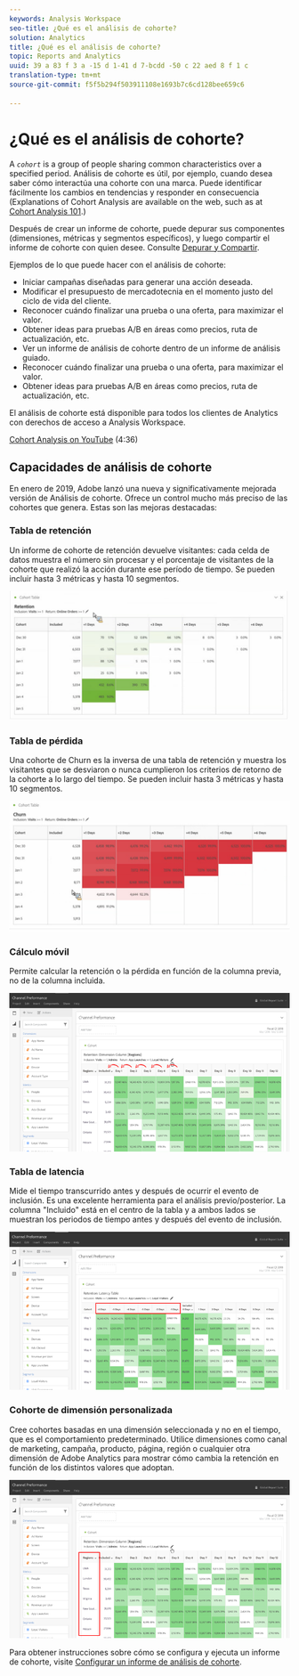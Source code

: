 ```yaml
---
keywords: Analysis Workspace
seo-title: ¿Qué es el análisis de cohorte?
solution: Analytics
title: ¿Qué es el análisis de cohorte?
topic: Reports and Analytics
uuid: 39 a 83 f 3 a -15 d 1-41 d 7-bcdd -50 c 22 aed 8 f 1 c
translation-type: tm+mt
source-git-commit: f5f5b294f503911108e1693b7c6cd128bee659c6

---
```



# ¿Qué es el análisis de cohorte?

A *`cohort`* is a group of people sharing common characteristics over a specified period. Análisis de cohorte es útil, por ejemplo, cuando desea saber cómo interactúa una cohorte con una marca. Puede identificar fácilmente los cambios en tendencias y responder en consecuencia (Explanations of Cohort Analysis are available on the web, such as at [Cohort Analysis 101](https://en.wikipedia.org/wiki/Cohort_analysis).)

Después de crear un informe de cohorte, puede depurar sus componentes (dimensiones, métricas y segmentos específicos), y luego compartir el informe de cohorte con quien desee. Consulte [Depurar y Compartir](../../../../analyze/analysis-workspace/curate-share/curate.md#concept_4A9726927E7C44AFA260E2BB2721AFC6).

Ejemplos de lo que puede hacer con el análisis de cohorte:

* Iniciar campañas diseñadas para generar una acción deseada.
* Modificar el presupuesto de mercadotecnia en el momento justo del ciclo de vida del cliente.
* Reconocer cuándo finalizar una prueba o una oferta, para maximizar el valor.
* Obtener ideas para pruebas A/B en áreas como precios, ruta de actualización, etc.
* Ver un informe de análisis de cohorte dentro de un informe de análisis guiado.
* Reconocer cuándo finalizar una prueba o una oferta, para maximizar el valor.
* Obtener ideas para pruebas A/B en áreas como precios, ruta de actualización, etc.

El análisis de cohorte está disponible para todos los clientes de Analytics con derechos de acceso a Analysis Workspace.

[Cohort Analysis on YouTube](https://www.youtube.com/watch?v=kqOIYrvV-co&index=45&list=PL2tCx83mn7GuNnQdYGOtlyCu0V5mEZ8sS) (4:36)

## Capacidades de análisis de cohorte

En enero de 2019, Adobe lanzó una nueva y significativamente mejorada versión de Análisis de cohorte. Ofrece un control mucho más preciso de las cohortes que genera. Estas son las mejoras destacadas:

### Tabla de retención

Un informe de cohorte de retención devuelve visitantes: cada celda de datos muestra el número sin procesar y el porcentaje de visitantes de la cohorte que realizó la acción durante ese período de tiempo. Se pueden incluir hasta 3 métricas y hasta 10 segmentos.

![](assets/retention-report.png)

### Tabla de pérdida

Una cohorte de Churn es la inversa de una tabla de retención y muestra los visitantes que se desviaron o nunca cumplieron los criterios de retorno de la cohorte a lo largo del tiempo. Se pueden incluir hasta 3 métricas y hasta 10 segmentos.

![](assets/churn-report.png)

### Cálculo móvil

Permite calcular la retención o la pérdida en función de la columna previa, no de la columna incluida.

![](assets/cohort-rolling-calculation.png)

### Tabla de latencia

Mide el tiempo transcurrido antes y después de ocurrir el evento de inclusión. Es una excelente herramienta para el análisis previo/posterior. La columna "Incluido" está en el centro de la tabla y a ambos lados se muestran los periodos de tiempo antes y después del evento de inclusión.

![](assets/cohort-latency.png)

### Cohorte de dimensión personalizada

Cree cohortes basadas en una dimensión seleccionada y no en el tiempo, que es el comportamiento predeterminado. Utilice dimensiones como canal de marketing, campaña, producto, página, región o cualquier otra dimensión de Adobe Analytics para mostrar cómo cambia la retención en función de los distintos valores que adoptan.

![](assets/cohort-customizable-cohort-row.png)

Para obtener instrucciones sobre cómo se configura y ejecuta un informe de cohorte, visite [Configurar un informe de análisis de cohorte](/help/analyze/analysis-workspace/visualizations/cohort-table/t-cohort.md).

